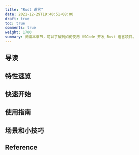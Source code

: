 ```yaml
---
title: "Rust 语言"
date: 2021-12-29T19:40:51+08:00
draft: true
toc: true
comments: true
weight: 1700
summary: 阅读本章节，可以了解到如何使用 VSCode 开发 Rust 语言项目。
---
```


## 导读

## 特性速览

## 快速开始

## 使用指南

## 场景和小技巧

## Reference
